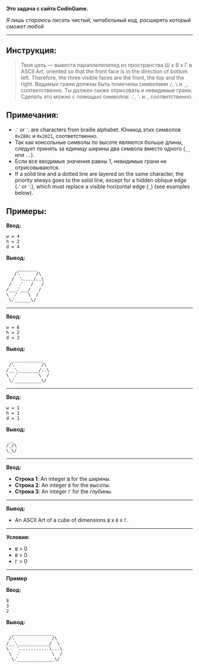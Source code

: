 **Это задача с сайта CodinGame.**

*Я лишь стараюсь писать чистый, читабельный код,
расширять который сможет любой*

---

## Инструкция:
> Твоя цель — вывести параллелепипед из пространства Ш x В x Г в ASCII Art,
oriented so that the front face is in the direction of bottom left.
Therefore, the three visible faces are the front, the top and the right.
Видимые грани должны быть помечены символами `/`, `\` и `_`, соответственно.
Ты должен также отрисовать и невидимые грани. Сделать это можно с помощью символов: `⠌`, `⠡` и`.`, соответственно.

## Примечания:
- `⠌` or `⠡` are characters from braille alphabet. Юникод этих символов `0x280c` и `0x2821`, соответственно.
- Так как консольные символы по высоте являются больше длины, следует принять за единицу ширины два символа вместо одного (`__` или `..`).
- Если все вводимые значения равны 1, невидимые грани не отрисовываются.
- If a solid line and a dotted line are layered on the same character, the priority always goes to the solid line, except for a hidden oblique edge (`⠌` or `⠡`), which must replace a visible horizontal edge (`_`) (see examples below).

## Примеры:
**Ввод:**
```
w = 4
h = 2
d = 4
```
**Вывод:**
```
    ________
   /⠡      /\
  /  ⠡..../..\
 /   ⠌   /   /
/___⠌___/   /
\  ⠌    \  /
 \⠌______\/
```
___

**Ввод:**
```
w = 6
h = 2
d = 2
```
**Вывод:**
```
  ____________
 /⠡          /\
/__⠡________/..\
\  ⠌        \  /
 \⠌__________\/
```
---

**Ввод:**
```
w = 1
h = 1
d = 1
```

**Вывод:**
```
 __
/_/\
\_\/
```
---
**Ввод:**
- **Строка 1**: An integer `Ш` for the *ширины*.
- **Строка 2**: An integer `В` for the *высоты*.
- **Строка 3**: An integer `Г` for the *глубины*.
---
**Вывод:**

- An ASCII Art of a cube of dimensions `Ш` x `В` x `Г`.
---
**Условия:**
- `Ш` > 0
- `В` > 0
- `Г` > 0
---
**Пример**

**Ввод:**
```
8
3
2
```

**Вывод:**
```
  ________________
 /⠡              /\
/__⠡____________/  \
\   ⠡...........\...\
 \  ⠌            \  /
  \⠌______________\/
```
